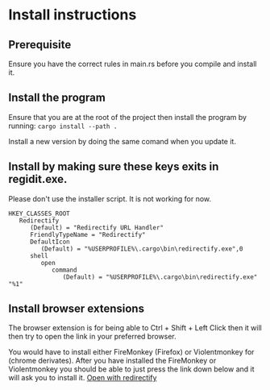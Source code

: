 # Install instructions
## Prerequisite
Ensure you have the correct rules in main.rs before you compile and install it.

## Install the program

Ensure that you are at the root of the project then install the program by
running: `cargo install --path .`

Install a new version by doing the same comand when you update it.



## Install by making sure these keys exits in regidit.exe.
Please don't use the installer script. It is not working for now.

```reg
HKEY_CLASSES_ROOT
   Redirectify
      (Default) = "Redirectify URL Handler"
      FriendlyTypeName = "Redirectify"
      DefaultIcon
         (Default) = "%USERPROFILE%\.cargo\bin\redirectify.exe",0
      shell
         open
            command
               (Default) = "%USERPROFILE%\.cargo\bin\redirectify.exe" "%1"
```




## Install browser extensions
The browser extension is for being able to Ctrl + Shift + Left Click then it will
then try to open the link in your preferred browser.


You would have to install either FireMonkey (Firefox) or Violentmonkey
for (chrome derivates).
After you have installed the FireMonkey or Violentmonkey you should be able to
just press the link down below and it will ask you to install it.
[Open with redirectify ](.\open_with_redirectify.user.js)
